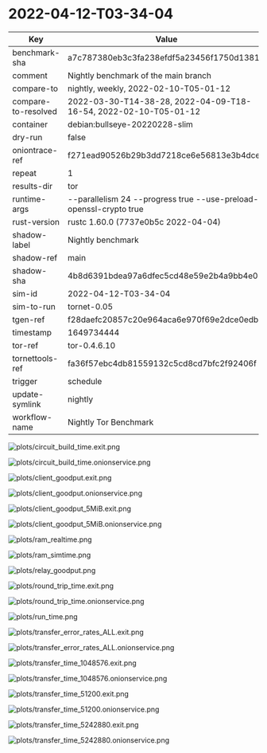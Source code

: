 # 2022-04-12-T03-34-04

| Key | Value |
|-----|-------|
| benchmark-sha | a7c787380eb3c3fa238efdf5a23456f1750d1381 |
| comment | Nightly benchmark of the main branch |
| compare-to | nightly, weekly, 2022-02-10-T05-01-12 |
| compare-to-resolved | 2022-03-30-T14-38-28, 2022-04-09-T18-16-54, 2022-02-10-T05-01-12 |
| container | debian:bullseye-20220228-slim |
| dry-run | false |
| oniontrace-ref | f271ead90526b29b3dd7218ce6e56813e3b4dce3 |
| repeat | 1 |
| results-dir | tor |
| runtime-args | --parallelism 24 --progress true --use-preload-openssl-crypto true |
| rust-version | rustc 1.60.0 (7737e0b5c 2022-04-04) |
| shadow-label | Nightly benchmark |
| shadow-ref | main |
| shadow-sha | 4b8d6391bdea97a6dfec5cd48e59e2b4a9bb4e02 |
| sim-id | 2022-04-12-T03-34-04 |
| sim-to-run | tornet-0.05 |
| tgen-ref | f28daefc20857c20e964aca6e970f69e2dce0edb |
| timestamp | 1649734444 |
| tor-ref | tor-0.4.6.10 |
| tornettools-ref | fa36f57ebc4db81559132c5cd8cd7bfc2f92406f |
| trigger | schedule |
| update-symlink | nightly |
| workflow-name | Nightly Tor Benchmark |

![plots/circuit_build_time.exit.png](plots/circuit_build_time.exit.png)

![plots/circuit_build_time.onionservice.png](plots/circuit_build_time.onionservice.png)

![plots/client_goodput.exit.png](plots/client_goodput.exit.png)

![plots/client_goodput.onionservice.png](plots/client_goodput.onionservice.png)

![plots/client_goodput_5MiB.exit.png](plots/client_goodput_5MiB.exit.png)

![plots/client_goodput_5MiB.onionservice.png](plots/client_goodput_5MiB.onionservice.png)

![plots/ram_realtime.png](plots/ram_realtime.png)

![plots/ram_simtime.png](plots/ram_simtime.png)

![plots/relay_goodput.png](plots/relay_goodput.png)

![plots/round_trip_time.exit.png](plots/round_trip_time.exit.png)

![plots/round_trip_time.onionservice.png](plots/round_trip_time.onionservice.png)

![plots/run_time.png](plots/run_time.png)

![plots/transfer_error_rates_ALL.exit.png](plots/transfer_error_rates_ALL.exit.png)

![plots/transfer_error_rates_ALL.onionservice.png](plots/transfer_error_rates_ALL.onionservice.png)

![plots/transfer_time_1048576.exit.png](plots/transfer_time_1048576.exit.png)

![plots/transfer_time_1048576.onionservice.png](plots/transfer_time_1048576.onionservice.png)

![plots/transfer_time_51200.exit.png](plots/transfer_time_51200.exit.png)

![plots/transfer_time_51200.onionservice.png](plots/transfer_time_51200.onionservice.png)

![plots/transfer_time_5242880.exit.png](plots/transfer_time_5242880.exit.png)

![plots/transfer_time_5242880.onionservice.png](plots/transfer_time_5242880.onionservice.png)
